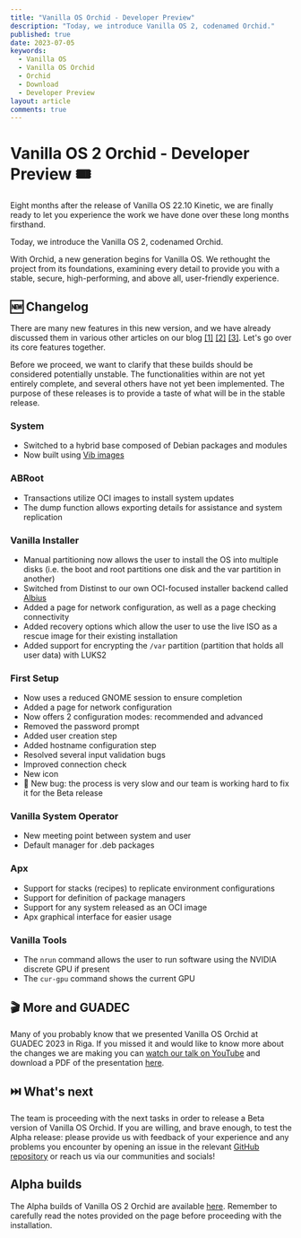 ```yaml
---
title: "Vanilla OS Orchid - Developer Preview"
description: "Today, we introduce Vanilla OS 2, codenamed Orchid."
published: true
date: 2023-07-05
keywords:
  - Vanilla OS
  - Vanilla OS Orchid
  - Orchid
  - Download
  - Developer Preview
layout: article
comments: true
---
```


# Vanilla OS 2 Orchid - Developer Preview 🎟️
Eight months after the release of Vanilla OS 22.10 Kinetic, we are finally ready to let you experience the work we have done over these long months firsthand.

Today, we introduce the Vanilla OS 2, codenamed Orchid.

With Orchid, a new generation begins for Vanilla OS. We rethought the project from its foundations, examining every detail to provide you with a stable, secure, high-performing, and above all, user-friendly experience.


## 🆕 Changelog
There are many new features in this new version, and we have already discussed them in various other articles on our blog [[1]](https://vanillaos.org/blog/article/2023-03-07/vanilla-os-20-orchid---initial-work) [[2]](https://vanillaos.org/blog/article/2023-06-11/vanilla-os-orchid---devlog-11-jun) [[3]](https://vanillaos.org/blog/article/2023-07-05/vanilla-os-orchid---devlog-5-jul). Let's go over its core features together.

Before we proceed, we want to clarify that these builds should be considered potentially unstable. The functionalities within are not yet entirely complete, and several others have not yet been implemented. The purpose of these releases is to provide a taste of what will be in the stable release.


### System
* Switched to a hybrid base composed of Debian packages and modules
* Now built using [Vib images](https://vanillaos.org/blog/article/2023-06-11/vanilla-os-orchid---devlog-11-jun)


### ABRoot
* Transactions utilize OCI images to install system updates
* The dump function allows exporting details for assistance and system replication


### Vanilla Installer
* Manual partitioning now allows the user to install the OS into multiple disks (i.e. the boot and root partitions one disk and the var partition in another)
* Switched from Distinst to our own OCI-focused installer backend called [Albius](https://github.com/Vanilla-OS/Albius)
* Added a page for network configuration, as well as a page checking connectivity
* Added recovery options which allow the user to use the live ISO as a rescue image for their existing installation
* Added support for encrypting the `/var` partition (partition that holds all user data) with LUKS2


### First Setup
* Now uses a reduced GNOME session to ensure completion
* Added a page for network configuration
* Now offers 2 configuration modes: recommended and advanced
* Removed the password prompt
* Added user creation step
* Added hostname configuration step
* Resolved several input validation bugs
* Improved connection check
* New icon
* 🐞 New bug: the process is very slow and our team is working hard to fix it for the Beta release


### Vanilla System Operator
* New meeting point between system and user
* Default manager for .deb packages


### Apx
* Support for stacks (recipes) to replicate environment configurations
* Support for definition of package managers
* Support for any system released as an OCI image
* Apx graphical interface for easier usage


### Vanilla Tools
* The `nrun` command allows the user to run software using the NVIDIA discrete GPU if present
* The `cur-gpu` command shows the current GPU


## 🎬 More and GUADEC
Many of you probably know that we presented Vanilla OS Orchid at GUADEC 2023 in Riga. If you missed it and would like to know more about the changes we are making you can [watch our talk on YouTube](https://www.youtube.com/watch?v=hv-bkYpHSbQ&t=444s&ab_channel=GNOME) and download a PDF of the presentation [here](https://vanillaos.org/uploads/Vanilla%20OS%20-%20GUADEC%202023.pdf).


## ⏭️ What's next
The team is proceeding with the next tasks in order to release a Beta version of Vanilla OS Orchid. If you are willing, and brave enough, to test the Alpha release: please provide us with feedback of your experience and any problems you encounter by opening an issue in the relevant [GitHub repository](https://github.com/orgs/Vanilla-OS) or reach us via our communities and socials!

## Alpha builds
The Alpha builds of Vanilla OS 2 Orchid are available [here](/download/orchid/alpha). Remember to carefully read the notes provided on the page before proceeding with the installation.
